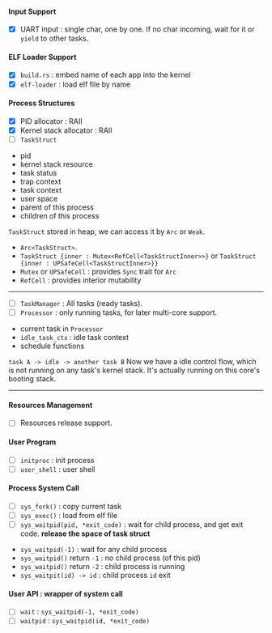#### Input Support
- [x] UART input : single char, one by one.
If no char incoming, wait for it or `yield` to other tasks.

#### ELF Loader Support
- [x] `build.rs` : embed name of each app into the kernel
- [x] `elf-loader` : load elf file by name

#### Process Structures

- [x] PID allocator : RAII
- [x] Kernel stack allocator : RAII
- [ ] `TaskStruct`
- pid
- kernel stack resource
- task status
- trap context
- task context
- user space
- parent of this process    
- children of this process

`TaskStruct` stored in heap, we can access it by `Arc` or `Weak`.
- `Arc<TaskStruct>`.
- `TaskStruct {inner : Mutex<RefCell<TaskStructInner>>}` or `TaskStruct {inner : UPSafeCell<TaskStructInner>}}`
- `Mutex` or `UPSafeCell` : provides `Sync` trait for `Arc`
- `RefCell` : provides interior mutability

***

- [ ] `TaskManager` : All tasks (ready tasks).
- [ ] `Processor` : only running tasks, for later multi-core support.

- current task in `Processor`
- `idle_task_ctx` : idle task context
- schedule functions


`task A -> idle -> another task B` Now we have a idle control flow, which is not running on any task's kernel stack. It's actually running on this core's booting stack.

***

#### Resources Management

- [ ] Resources release support.

#### User Program

- [ ] `initproc` : init process
- [ ] `user_shell` : user shell 

#### Process System Call

- [ ] `sys_fork()` : copy current task
- [ ] `sys_exec()` : load from elf file
- [ ] `sys_waitpid(pid, *exit_code)` : wait for child process, and get exit code. **release the space of task struct**
- `sys_waitpid(-1)` : wait for any child process
- `sys_waitpid()` return `-1` : no child process (of this pid)
- `sys_waitpid()` return `-2` : child process is running
- `sys_waitpit(id) -> id` : child process `id` exit

#### User API : wrapper of system call

- [ ] `wait` : `sys_waitpid(-1, *exit_code)`
- [ ] `waitpid` : `sys_waitpid(id, *exit_code)`